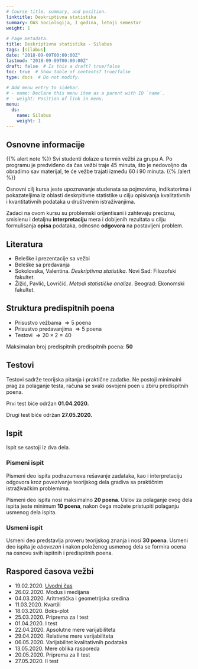 ```yaml
---
# Course title, summary, and position.
linktitle: Deskriptivna statistika
summary: OAS Sociologija, I godina, letnji semestar
weight: 1

# Page metadata.
title: Deskriptivna statistika - Silabus
tags: [silabus]
date: "2018-09-09T00:00:00Z"
lastmod: "2018-09-09T00:00:00Z"
draft: false  # Is this a draft? true/false
toc: true  # Show table of contents? true/false
type: docs  # Do not modify.

# Add menu entry to sidebar.
# - name: Declare this menu item as a parent with ID `name`.
# - weight: Position of link in menu.
menu:
  ds:
    name: Silabus
    weight: 1
---
```


## Osnovne informacije

{{% alert note %}}
Svi studenti dolaze u termin vežbi za grupu A. Po programu je predviđeno da čas vežbi traje 45 minuta, što je nedovoljno da obradimo sav materijal, te će vežbe trajati između 60 i 90 minuta.
{{% /alert %}}

Osnovni cilj kursa jeste upoznavanje studenata sa pojmovima, indikatorima i pokazateljima iz oblasti deskrpitivne statistike u cilju opisivanja kvalitativnih i kvantitativnih podataka u društvenim istraživanjima.

Zadaci na ovom kursu su problemski orijentisani i zahtevaju preciznu, smislenu i detaljnu **interpretaciju** mera i dobijenih rezultata u cilju formulisanja **opisa** podataka, odnosno **odgovora** na postavljeni problem.

## Literatura

- Beleške i prezentacije sa vežbi
- Beleške sa predavanja
- Sokolovska, Valentina. *Deskriptivna statistika*. Novi Sad: Filozofski fakultet.
- Žižić, Pavlić, Lovričić. *Metodi statističke analize*. Beograd: Ekonomski fakultet.


## Struktura predispitnih poena

- Prisustvo vežbama $\Rightarrow 5$ poena
- Prisustvo predavanjima $\Rightarrow 5$ poena
- Testovi $\Rightarrow 20 \times 2 = 40$

Maksimalan broj predispitnih predispitnih poena: **50**


## Testovi

Testovi sadrže teorijska pitanja i praktične zadatke. Ne postoji minimalni prag za polaganje testa, računa se svaki osvojeni poen u zbiru predispitnih poena.

Prvi test biće održan **01.04.2020.**

Drugi test biće održan **27.05.2020.**


## Ispit

Ispit se sastoji iz dva dela.

### Pismeni ispit

Pismeni deo ispita podrazumeva rešavanje zadataka, kao i interpretaciju odgovora kroz povezivanje teorijskog dela gradiva sa praktičnim istraživačkim problemima.

Pismeni deo ispita nosi maksimalno **20 poena**. Uslov za polaganje ovog dela ispita jeste minimum **10 poena**, nakon čega možete pristupiti polaganju usmenog dela ispita.

### Usmeni ispit

Usmeni deo predstavlja proveru teorijskog znanja i nosi **30 poena**. Usmeni deo ispita je *obavezan* i nakon položenog usmenog dela se formira ocena na osnovu svih ispitnih i predispitnih poena.


## Raspored časova vežbi

- 19.02.2020. [Uvodni čas](ds01.html)
- 26.02.2020. Modus i medijana
- 04.03.2020. Aritmetička i geometrijska sredina
- 11.03.2020. Kvartili
- 18.03.2020. Boks-plot
- 25.03.2020. Priprema za I test
- 01.04.2020. I test
- 22.04.2020. Apsolutne mere varijabiliteta
- 29.04.2020. Relativne mere varijabiliteta
- 06.05.2020. Varijabilitet kvalitativnih podataka
- 13.05.2020. Mere oblika rasporeda
- 20.05.2020. Priprema za II test
- 27.05.2020. II test
